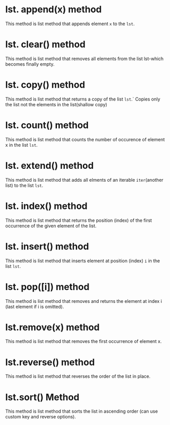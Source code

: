 # lst. append(x) method
This method is list method that appends element `x` to the `lst`.
# lst. clear() method
This method is list method that removes all elements from the list lst-which becomes finally empty.
# lst. copy() method
This method is list method that returns a copy of the list `lst`.` Copies only the list not the elements in the list(shallow copy)
# lst. count() method
This method is list method that counts the number of occurence of element x in the list `lst`.
# lst. extend() method
This method is list method that adds all elments of an iterable `iter`(another list) to the list `lst`.
# lst. index() method
This method is list method that returns the position (index) of the first occurrence of the given element of the list.
# lst. insert() method
This method is list method that inserts element at position (index) `i` in the list `lst`.
# lst. pop([i]) method
This method is list method that removes and returns the element at index i (last element if i is omitted).
# lst.remove(x) method 
This method is list method that removes the first occurrence of element x.
# lst.reverse() method
This method is list method that reverses the order of the list in place.
# lst.sort() Method
This method is list method that sorts the list in ascending order (can use custom key and reverse options).
